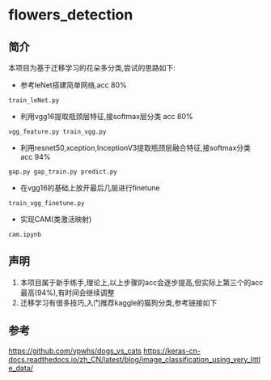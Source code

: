 # flowers_detection
## 简介
本项目为基于迁移学习的花朵多分类,尝试的思路如下:

* 参考leNet搭建简单网络,acc 80%  
```
train_leNet.py  
```

* 利用vgg16提取瓶颈层特征,接softmax层分类 acc 80%  
```
vgg_feature.py train_vgg.py  
```

* 利用resnet50,xception,InceptionV3提取瓶颈层融合特征,接softmax分类 acc 94%  
```
gap.py gap_train.py predict.py  
```

* 在vgg16的基础上放开最后几层进行finetune  
```
train_vgg_finetune.py  
```

* 实现CAM(类激活映射)  
```
cam.ipynb
```

## 声明
1. 本项目属于新手练手,理论上,以上步骤的acc会逐步提高,但实际上第三个的acc最高(94%),有时间会继续调整
2. 迁移学习有很多技巧,入门推荐kaggle的猫狗分类,参考链接如下

## 参考

 https://github.com/ypwhs/dogs_vs_cats
 https://keras-cn-docs.readthedocs.io/zh_CN/latest/blog/image_classification_using_very_little_data/